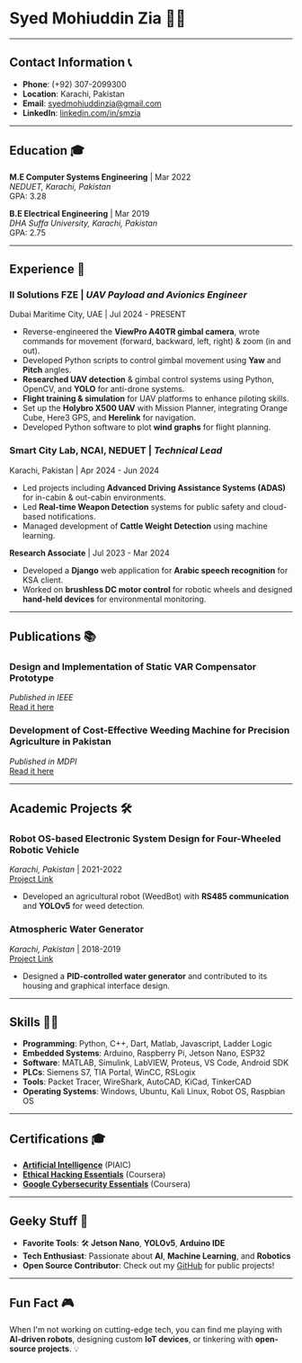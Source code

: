 # Syed Mohiuddin Zia 👨‍💻

---

## Contact Information 📞  
- **Phone**: (+92) 307-2099300  
- **Location**: Karachi, Pakistan  
- **Email**: [syedmohiuddinzia@gmail.com](mailto:syedmohiuddinzia@gmail.com)  
- **LinkedIn**: [linkedin.com/in/smzia](https://www.linkedin.com/in/smzia)

---

## Education 🎓  
**M.E Computer Systems Engineering** | Mar 2022  
*NEDUET, Karachi, Pakistan*  
GPA: 3.28

**B.E Electrical Engineering** | Mar 2019  
*DHA Suffa University, Karachi, Pakistan*  
GPA: 2.75

---

## Experience 💼  

### **II Solutions FZE** | *UAV Payload and Avionics Engineer*  
Dubai Maritime City, UAE | Jul 2024 - PRESENT  
- Reverse-engineered the **ViewPro A40TR gimbal camera**, wrote commands for movement (forward, backward, left, right) & zoom (in and out).
- Developed Python scripts to control gimbal movement using **Yaw** and **Pitch** angles.
- **Researched UAV detection** & gimbal control systems using Python, OpenCV, and **YOLO** for anti-drone systems.
- **Flight training & simulation** for UAV platforms to enhance piloting skills.
- Set up the **Holybro X500 UAV** with Mission Planner, integrating Orange Cube, Here3 GPS, and **Herelink** for navigation.
- Developed Python software to plot **wind graphs** for flight planning.

### **Smart City Lab, NCAI, NEDUET** | *Technical Lead*  
Karachi, Pakistan | Apr 2024 - Jun 2024  
- Led projects including **Advanced Driving Assistance Systems (ADAS)** for in-cabin & out-cabin environments.
- Led **Real-time Weapon Detection** systems for public safety and cloud-based notifications.
- Managed development of **Cattle Weight Detection** using machine learning.

**Research Associate** | Jul 2023 - Mar 2024  
- Developed a **Django** web application for **Arabic speech recognition** for KSA client.
- Worked on **brushless DC motor control** for robotic wheels and designed **hand-held devices** for environmental monitoring.

---

## Publications 📚  
### **Design and Implementation of Static VAR Compensator Prototype**  
*Published in IEEE*  
[Read it here](https://ieeexplore.ieee.org/document/10335843)

### **Development of Cost-Effective Weeding Machine for Precision Agriculture in Pakistan**  
*Published in MDPI*  
[Read it here](https://www.mdpi.com/2075-1702/11/2/287)

---

## Academic Projects 🛠️  
### **Robot OS-based Electronic System Design for Four-Wheeled Robotic Vehicle**  
*Karachi, Pakistan* | 2021-2022  
[Project Link](https://drive.google.com/file/d/1ewNo-jCcpMXjJGXv_o4j8SakkFazpE8O/view?usp=share_link)  
- Developed an agricultural robot (WeedBot) with **RS485 communication** and **YOLOv5** for weed detection.

### **Atmospheric Water Generator**  
*Karachi, Pakistan* | 2018-2019  
[Project Link](https://drive.google.com/file/d/1NMOPO0NqyuwTCM7XfgqjhIIS_Yl3uPV8/view?usp=share_link)  
- Designed a **PID-controlled water generator** and contributed to its housing and graphical interface design.

---

## Skills 🧑‍💻  
- **Programming**: Python, C++, Dart, Matlab, Javascript, Ladder Logic
- **Embedded Systems**: Arduino, Raspberry Pi, Jetson Nano, ESP32
- **Software**: MATLAB, Simulink, LabVIEW, Proteus, VS Code, Android SDK
- **PLCs**: Siemens S7, TIA Portal, WinCC, RSLogix
- **Tools**: Packet Tracer, WireShark, AutoCAD, KiCad, TinkerCAD  
- **Operating Systems**: Windows, Ubuntu, Kali Linux, Robot OS, Raspbian OS  

---

## Certifications 🎓  
- **[Artificial Intelligence](https://certification.piaic.org/AIC025424)** (PIAIC)  
- **[Ethical Hacking Essentials](https://coursera.org/share/01773e7cf78efdc3a8caa131f4301021)** (Coursera)  
- **[Google Cybersecurity Essentials](https://coursera.org/share/01773e7cf78efdc3a8caa131f4301021)** (Coursera)

---

## Geeky Stuff 🤖  

- **Favorite Tools**: 🛠️ **Jetson Nano**, **YOLOv5**, **Arduino IDE**  
- **Tech Enthusiast**: Passionate about **AI**, **Machine Learning**, and **Robotics**  
- **Open Source Contributor**: Check out my [GitHub](https://github.com/frenziopen/FrenziTech) for public projects!

---

## Fun Fact 🎮  
When I'm not working on cutting-edge tech, you can find me playing with **AI-driven robots**, designing custom **IoT devices**, or tinkering with **open-source projects**. 💡
